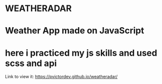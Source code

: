 # WEATHERADAR
# Weather App made on JavaScript
# here i practiced my js skills and used scss and api
Link to view it:  https://pvictordev.github.io/weatheradar/
